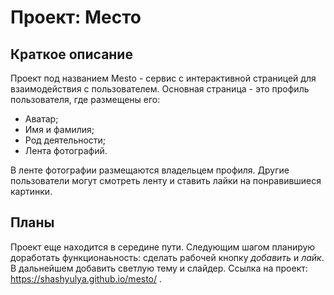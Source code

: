 # Проект: Место

## Краткое описание
Проект под названием Mesto - сервис с интерактивной страницей для взаимодействия с пользователем. Основная страница - это профиль пользователя, где размещены его:
* Аватар;
* Имя и фамилия;
* Род деятельности;
* Лента фотографий.

В ленте фотографии размещаются владельцем профиля. Другие пользователи могут смотреть ленту и ставить лайки на понравившиеся картинки.

## Планы
Проект еще находится в середине пути. Следующим шагом планирую доработать функционаьность: сделать рабочей кнопку _добавить_ и _лайк_. В дальнейшем добавить светлую тему и слайдер. 
Ссылка на проект: https://shashyulya.github.io/mesto/ .